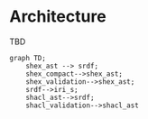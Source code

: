 # Architecture

TBD

```mermaid
graph TD;
    shex_ast --> srdf;
    shex_compact-->shex_ast;
    shex_validation-->shex_ast;
    srdf-->iri_s;
    shacl_ast-->srdf;
    shacl_validation-->shacl_ast
```
